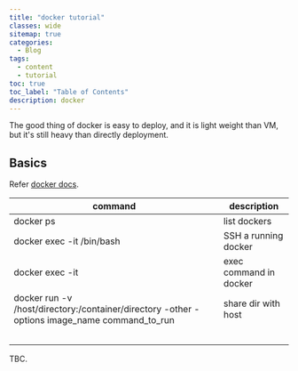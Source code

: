 ```yaml
---
title: "docker tutorial"
classes: wide
sitemap: true
categories:
  - Blog
tags:
  - content
  - tutorial
toc: true
toc_label: "Table of Contents"
description: docker
---
```


The good thing of docker is easy to deploy, and it is light weight than VM, but it's  still heavy than directly deployment.

## Basics

Refer [docker docs](<https://docs.docker.com/>). 

| command                                                      | description            |
| ------------------------------------------------------------ | ---------------------- |
| docker ps                                                    | list dockers           |
| docker exec -it <container name> /bin/bash                   | SSH a running docker   |
| docker exec -it <container name> <command>                   | exec command in docker |
| docker run -v /host/directory:/container/directory -other -options image_name command_to_run | share dir with host    |
|                                                              |                        |
|                                                              |                        |
|                                                              |                        |
|                                                              |                        |
|                                                              |                        |

TBC.